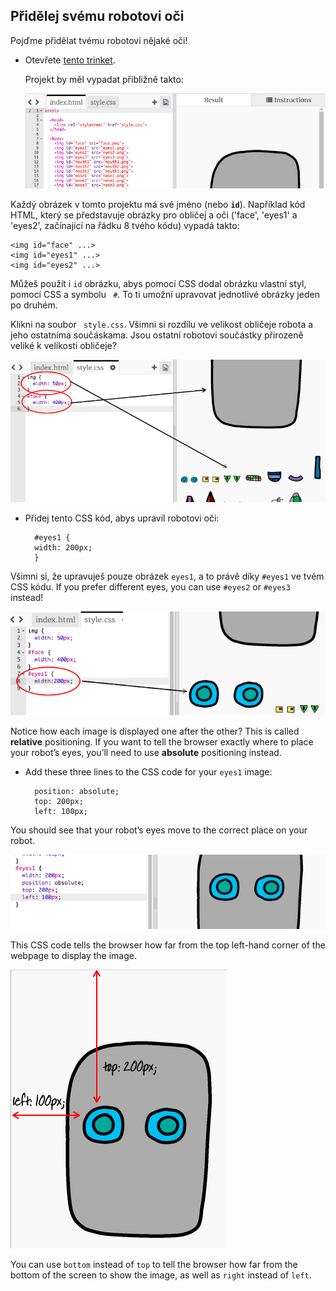 ## Přidělej svému robotovi oči

Pojďme přidělat tvému robotovi nějaké oči!

+ Otevřete [tento trinket](http://jumpto.cc/web-robot).
    
    Projekt by měl vypadat přibližně takto:
    
    ![screenshot](images/robot-starter.png)

Každý obrázek v tomto projektu má své jméno (nebo **`id`**). Například kód HTML, který se představuje obrázky pro obličej a oči ('face', 'eyes1' a 'eyes2', začínající na řádku 8 tvého kódu) vypadá takto:

    <img id="face" ...>
    <img id="eyes1" ...>
    <img id="eyes2" ...>
    

Můžeš použít i `id` obrázku, abys pomocí CSS dodal obrázku vlastní styl, pomocí CSS a symbolu ` #`. To ti umožní upravovat jednotlivé obrázky jeden po druhém.

Klikni na soubor ` style.css`. Všimni si rozdílu ve velikost obličeje robota a jeho ostatníma součáskama. Jsou ostatní robotovi součástky přirozeně veliké k velikosti obličeje?

![screenshot](images/robot-id.png)

+ Přidej tento CSS kód, abys upravil robotovi oči:
    
        #eyes1 {
        width: 200px;
        }
        

Všimni si, že upravuješ pouze obrázek `eyes1`, a to právě díky `#eyes1` ve tvém CSS kódu. If you prefer different eyes, you can use `#eyes2` or `#eyes3` instead!

![screenshot](images/robot-eyes-width.png)

Notice how each image is displayed one after the other? This is called **relative** positioning. If you want to tell the browser exactly where to place your robot’s eyes, you’ll need to use **absolute** positioning instead.

+ Add these three lines to the CSS code for your `eyes1` image:
    
        position: absolute;
        top: 200px;
        left: 100px;
        

You should see that your robot’s eyes move to the correct place on your robot.

![screenshot](images/robot-eyes-position.png)

This CSS code tells the browser how far from the top left-hand corner of the webpage to display the image.

![screenshot](images/robot-eyes-position2.png)

You can use `bottom` instead of `top` to tell the browser how far from the bottom of the screen to show the image, as well as `right` instead of `left`.